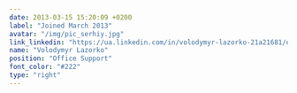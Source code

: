 ```yaml
---
date: 2013-03-15 15:20:09 +0200
label: "Joined March 2013"
avatar: "/img/pic_serhiy.jpg"
link_linkedin: "https://ua.linkedin.com/in/volodymyr-lazorko-21a21681/en"
name: "Volodymyr Lazorko"
position: "Office Support"
font_color: "#222"
type: "right"
---
```

